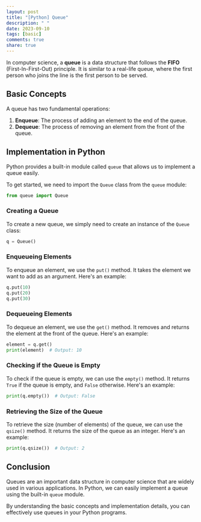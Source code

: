 ```yaml
---
layout: post
title: "[Python] Queue"
description: " "
date: 2023-09-10
tags: [basic]
comments: true
share: true
---
```


In computer science, a **queue** is a data structure that follows the **FIFO** (First-In-First-Out) principle. It is similar to a real-life queue, where the first person who joins the line is the first person to be served.

## Basic Concepts

A queue has two fundamental operations:

1. **Enqueue**: The process of adding an element to the end of the queue.
2. **Dequeue**: The process of removing an element from the front of the queue.

## Implementation in Python

Python provides a built-in module called `queue` that allows us to implement a queue easily.

To get started, we need to import the `Queue` class from the `queue` module:

```python
from queue import Queue
```

### Creating a Queue

To create a new queue, we simply need to create an instance of the `Queue` class:

```python
q = Queue()
```

### Enqueueing Elements

To enqueue an element, we use the `put()` method. It takes the element we want to add as an argument. Here's an example:

```python
q.put(10)
q.put(20)
q.put(30)
```

### Dequeueing Elements

To dequeue an element, we use the `get()` method. It removes and returns the element at the front of the queue. Here's an example:

```python
element = q.get()
print(element)  # Output: 10
```

### Checking if the Queue is Empty

To check if the queue is empty, we can use the `empty()` method. It returns `True` if the queue is empty, and `False` otherwise. Here's an example:

```python
print(q.empty())  # Output: False
```

### Retrieving the Size of the Queue

To retrieve the size (number of elements) of the queue, we can use the `qsize()` method. It returns the size of the queue as an integer. Here's an example:

```python
print(q.qsize())  # Output: 2
```

## Conclusion

Queues are an important data structure in computer science that are widely used in various applications. In Python, we can easily implement a queue using the built-in `queue` module.

By understanding the basic concepts and implementation details, you can effectively use queues in your Python programs.